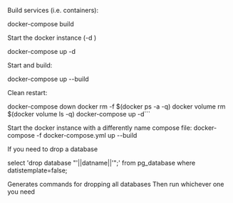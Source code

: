 
Build services (i.e. containers):

docker-compose build

Start the docker instance (-d )

docker-compose up -d

Start and build:

docker-compose up --build

Clean restart:

docker-compose down
docker rm -f $(docker ps -a -q)
docker volume rm $(docker volume ls -q) 
docker-compose up -d```

Start the docker instance with a differently name compose file:
docker-compose -f docker-compose.yml up --build


If you need to drop a database

select 'drop database "'||datname||'";'
from pg_database
where datistemplate=false;

Generates commands for dropping all databases
Then run whichever one you need



